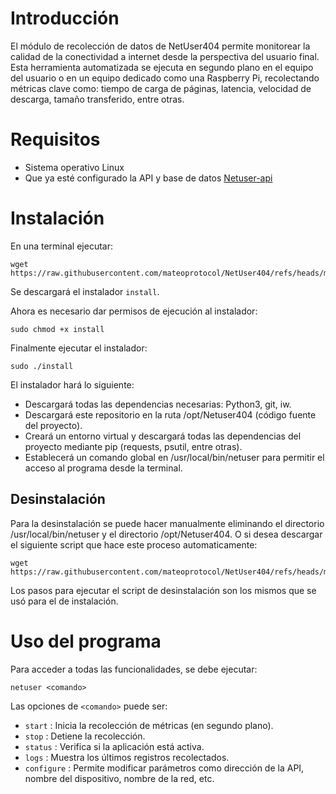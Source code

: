 # Introducción

El módulo de recolección de datos de NetUser404 permite monitorear la calidad de la conectividad a internet desde la perspectiva del usuario final. Esta herramienta automatizada se ejecuta en segundo plano en el equipo del usuario o en un equipo dedicado como una Raspberry Pi, recolectando métricas clave como: tiempo de carga de páginas, latencia, velocidad de descarga, tamaño transferido, entre otras.

# Requisitos

* Sistema operativo Linux
* Que ya esté configurado la API y base de datos [Netuser-api](https://github.com/franyober/netUser404-api/)


# Instalación

En una terminal ejecutar:

```
wget https://raw.githubusercontent.com/mateoprotocol/NetUser404/refs/heads/main/instal|l
```

Se descargará el instalador `install`.

Ahora es necesario dar permisos de ejecución al instalador:

```
sudo chmod +x install
```

Finalmente ejecutar el instalador:

```
sudo ./install
```
El instalador hará lo siguiente:
* Descargará todas las dependencias necesarias: Python3, git, iw.
* Descargará este repositorio en la ruta /opt/Netuser404 (código fuente del proyecto).
* Creará un entorno virtual y descargará todas las dependencias del proyecto mediante pip (requests, psutil, entre otras).
* Establecerá un comando global en /usr/local/bin/netuser para permitir el acceso al programa desde la terminal.

## Desinstalación

Para la desinstalación se puede hacer manualmente eliminando el directorio /usr/local/bin/netuser y el directorio /opt/Netuser404. O si desea descargar el siguiente script que hace este proceso automaticamente:

```
wget https://raw.githubusercontent.com/mateoprotocol/NetUser404/refs/heads/main/uninstall
```

Los pasos para ejecutar el script de desinstalación son los mismos que se usó para el de instalación. 


# Uso del programa

Para acceder a todas las funcionalidades, se debe ejecutar:

```
netuser <comando>
```

Las opciones de `<comando>` puede ser:

* `start` : Inicia la recolección de métricas (en segundo plano).
* `stop` : Detiene la recolección.
* `status` : Verifica si la aplicación está activa.
* `logs` : Muestra los últimos registros recolectados.
* `configure` : Permite modificar parámetros como dirección de la API, nombre del dispositivo, nombre de la red, etc.


